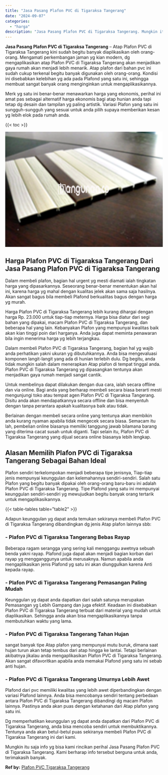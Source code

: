 ```yaml
---
title: "Jasa Pasang Plafon PVC di Tigaraksa Tangerang"
date: "2024-09-07"
categories: 
  - "harga"
description: "Jasa Pasang Plafon PVC di Tigaraksa Tangerang. Mungkin itu saja info yg bisa kami rincikan perihal Jasa Pasang Plafon PVC di Tigaraksa Tangerang. Kami berhar..."
---
```


**Jasa Pasang Plafon PVC di Tigaraksa Tangerang** – Atap Plafon PVC di Tigaraksa Tangerang kini sudah begitu banyak diaplikasikan oleh orang-orang. Mengamati perkembangan jaman yg kian modern, dg mengaplikasikan atap Plafon PVC di Tigaraksa Tangerang akan menjadikan gaya rumah akan menjadi lebih menarik. Atap plafon dari bahan pvc ini sudah cukup terkenal begitu banyak digunakan oleh orang-orang. Kondisi ini disebabkan kelebihan yg ada pada Plafond yang satu ini, sehingga membuat sangat banyak orang menginginkan untuk mengaplikasikannya.

Merk yg satu ini benar-benar menawarkan harga yang ekonomis, perihal ini amat pas sebagai alternatif harga ekonomis bagi atap hunian anda tapi tetap dg desain dan tampilan yg paling artistik. Variasi Plafon yang satu ini sungguh-sungguh yang sesuai untuk anda pilih supaya memberikan kesan yg lebih elok pada rumah anda.

{{< toc >}}

![Jasa Pasang Plafon PVC di Tigaraksa Tangerang](/images/flafond-pvc-murah22.png)

## Harga Plafon PVC di Tigaraksa Tangerang Dari Jasa Pasang Plafon PVC di Tigaraksa Tangerang

Dalam membeli plafon, bagian hal urgent yg mesti diamati ialah tingkatan harga yang dipasarkannya. Seseorang benar-benar menentukan akan hal ini, karena harga yg mahal dengan kualitas jelek akan sama saja hasilnya. Akan sangat bagus bila membeli Plafond berkualitas bagus dengan harga yg murah.

Harga Plafon PVC di Tigaraksa Tangerang lebih kurang dihargai dengan harga Rp. 23.000 untuk tiap-tiap meternya. Harga bisa diatur dari segi bahan yang dipakai, macam Plafon PVC di Tigaraksa Tangerang, dan beberapa hal yang lain. Kebanyakan Plafon yang mempunyai kwalitas baik akan kian tinggi poin dari harganya. Anda juga dapat meminta penawaran bila ingin menerima harga yg lebih terjangkau.

Dalam membeli Plafon PVC di Tigaraksa Tangerang, bagian hal yg wajib anda perhatikan yakni ukuran yg dibutuhkannya. Anda bisa mengevaluasi komponen langit-langit yang ada di hunian terlebih dulu. Dg begitu, anda tidak mungkin salah dalam menerapkan Atap plafon di tempat tinggal anda. Plafon PVC di Tigaraksa Tangerang yg dipasangkan tentunya akan menjadikan gaya rumah menjadi sangat cantik.

Untuk membelinya dapat dilakukan dengan dua cara, ialah secara offline dan via online. Bagi anda yang berharap membeli secara biasa berarti mesti mengunjungi toko atau tempat agen Plafon PVC di Tigaraksa Tangerang. Disitu anda akan mendapatkannya secara offline dan bisa menyentuh dengan tanpa perantara apakah kualitasnya baik atau tidak.

Berlainan dengan membeli secara online yang tentunya akan membikin anda kurang nyaman apabila tidak mengecek secara biasa. Semacam itu lah, pembelian online biasanya memiliki tanggung jawab bilamana barang yang diterima cacat susah untuk diganti. Tapi selain itu, Plafon PVC di Tigaraksa Tangerang yang dijual secara online biasanya lebih lengkap.

## Alasan Memilih Plafon PVC di Tigaraksa Tangerang Sebagai Bahan Ideal

Plafon sendiri terkelompokan menjadi beberapa tipe jenisnya, Tiap-tiap jenis mempunyai keunggulan dan kelemahannya sendiri-sendiri. Salah satu Plafon yang begitu banyak dipakai oleh orang-orang baru-baru ini adalah Plafon PVC di Tigaraksa Tangerang. Tipe Plafond yang satu ini mempunyai keunggulan sendiri-sendiri yg mewujudkan begitu banyak orang tertarik untuk mengaplikasikannya.

{{< table-tables table="table2" >}}

Adapun keunggulan yg dapat anda temukan sekiranya membeli Plafon PVC di Tigaraksa Tangerang dibandingkan dg jenis Atap plafon lainnya sbb:

### \- Plafon PVC di Tigaraksa Tangerang Bebas Rayap

Beberapa ragam serangga yang sering kali menggangu awetnya sebuah benda yakni rayap. Plafond juga dapat akan menjadi bagian korban dari rayap yg mengganggunya untuk merusaknya. Namun apabila anda mengaplikasikan jenis Plafond yg satu ini akan diunggulkan karena Anti kepada rayap.

### \- Plafon PVC di Tigaraksa Tangerang Pemasangan Paling Mudah

Keunggulan yg dapat anda dapatkan dari salah satunya merupakan Pemasangan yg Lebih Gampang dan juga efektif. Keadaan ini disebabkan Plafon PVC di Tigaraksa Tangerang terbuat dari material yang mudah untuk diaplikasikan. Sehingga anda akan bisa mengaplikasikannya tanpa membutuhkan waktu yang lama.

### \- Plafon PVC di Tigaraksa Tangerang Tahan Hujan

sangat banyak tipe Atap plafon yang mempunyai mutu buruk, dimana saat hujan turun akan tetap tembus dari atap hingga ke lantai. Tetapi berlainan akibatnya jikalau anda mengaplikasikan Plafon PVC di Tigaraksa Tangerang. Akan sangat difavoritkan apabila anda memakai Plafond yang satu ini sebab anti hujan.

### \- Plafon PVC di Tigaraksa Tangerang Umurnya Lebih Awet

Plafond dari pvc memiliki kwalitas yang lebih awet diperbandingkan dengan variasi Plafond lainnya. Anda bisa mencobanya sendiri tentang perbedaan antara Plafon PVC di Tigaraksa Tangerang dibandingi dg macam Plafon lainnya. Pastinya anda akan puas dengan ketahanan dari Atap plafon yang satu ini.

Dg memperhatikan keunggulan yg dapat anda dapatkan dari Plafon PVC di Tigaraksa Tangerang, anda bisa mencoba sendiri untuk membuktikannya. Tentunya anda akan betul-betul puas sekiranya membeli Plafon PVC di Tigaraksa Tangerang ini dari kami.

Mungkin itu saja info yg bisa kami rincikan perihal Jasa Pasang Plafon PVC di Tigaraksa Tangerang. Kami berharap info tersebut berguna untuk anda, terimakasih banyak.

**Ref by:** [Plafon PVC Tigaraksa Tangerang](https://id.wikipedia.org/wiki/Plafon)
